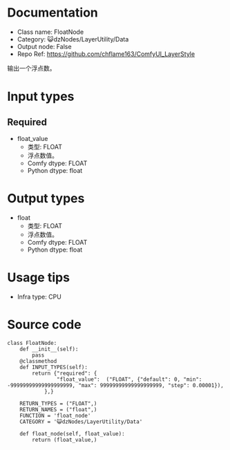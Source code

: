 # Documentation
- Class name: FloatNode
- Category: 😺dzNodes/LayerUtility/Data
- Output node: False
- Repo Ref: https://github.com/chflame163/ComfyUI_LayerStyle

输出一个浮点数。

# Input types
## Required

- float_value
    - 类型: FLOAT
    - 浮点数值。
    - Comfy dtype: FLOAT
    - Python dtype: float

# Output types

- float
    - 类型: FLOAT
    - 浮点数值。
    - Comfy dtype: FLOAT
    - Python dtype: float

# Usage tips
- Infra type: CPU

# Source code
```
class FloatNode:
    def __init__(self):
        pass
    @classmethod
    def INPUT_TYPES(self):
        return {"required": {
                "float_value":  ("FLOAT", {"default": 0, "min": -99999999999999999999, "max": 99999999999999999999, "step": 0.00001}),
            },}

    RETURN_TYPES = ("FLOAT",)
    RETURN_NAMES = ("float",)
    FUNCTION = 'float_node'
    CATEGORY = '😺dzNodes/LayerUtility/Data'

    def float_node(self, float_value):
        return (float_value,)
```